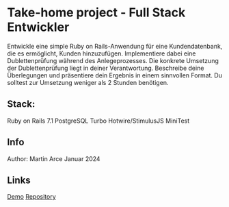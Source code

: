# Take-home project - Full Stack Entwickler
Entwickle eine simple Ruby on Rails-Anwendung für eine Kundendatenbank, die es ermöglicht, Kunden hinzuzufügen. 
Implementiere dabei eine Dublettenprüfung während des Anlegeprozesses. Die konkrete Umsetzung der Dublettenprüfung liegt in deiner Verantwortung.
Beschreibe deine Überlegungen und präsentiere dein Ergebnis in einem sinnvollen Format.
Du solltest zur Umsetzung weniger als 2 Stunden benötigen.


## Stack:
Ruby on Rails 7.1
PostgreSQL
Turbo Hotwire/StimulusJS
MiniTest

## Info
Author:
Martin Arce
Januar 2024

## Links
[Demo](https://kunden.fly.dev/)
[Repository](https://github.com/divagueame/kunden)
